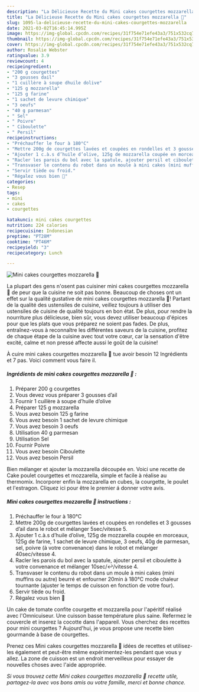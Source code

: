 ```yaml
---
description: "La Délicieuse Recette du Mini cakes courgettes mozzarella 🥒"
title: "La Délicieuse Recette du Mini cakes courgettes mozzarella 🥒"
slug: 1095-la-delicieuse-recette-du-mini-cakes-courgettes-mozzarella
date: 2021-03-02T16:45:14.995Z
image: https://img-global.cpcdn.com/recipes/31f754e71efe43a3/751x532cq70/mini-cakes-courgettes-mozzarella-🥒-photo-principale-de-la-recette.jpg
thumbnail: https://img-global.cpcdn.com/recipes/31f754e71efe43a3/751x532cq70/mini-cakes-courgettes-mozzarella-🥒-photo-principale-de-la-recette.jpg
cover: https://img-global.cpcdn.com/recipes/31f754e71efe43a3/751x532cq70/mini-cakes-courgettes-mozzarella-🥒-photo-principale-de-la-recette.jpg
author: Rosalie Webster
ratingvalue: 3.9
reviewcount: 4
recipeingredient:
- "200 g courgettes"
- "3 gousses dail"
- "1 cuillère à soupe dhuile dolive"
- "125 g mozzarella"
- "125 g farine"
- "1 sachet de levure chimique"
- "3 oeufs"
- "40 g parmesan"
- " Sel"
- " Poivre"
- " Ciboulette"
- " Persil"
recipeinstructions:
- "Préchauffer le four à 180°C"
- "Mettre 200g de courgettes lavées et coupées en rondelles et 3 gousses d’ail dans le robot et mélanger 5sec/vitesse 5."
- "Ajouter 1 c.à.s d’huile d’olive, 125g de mozzarella coupée en morceaux, 125g de farine, 1 sachet de levure chimique, 3 oeufs, 40g de parmesan, sel, poivre (à votre convenance) dans le robot et mélanger 40sec/vitesse 4."
- "Racler les parois du bol avec la spatule, ajouter persil et ciboulette à votre convenance et mélanger 10sec/↩️/vitesse 4."
- "Transvaser le contenu du robot dans un moule à mini cakes (mini muffins ou autre) beurré et enfourner 20min à 180°C mode chaleur tournante (ajuster le temps de cuisson en fonction de votre four)."
- "Servir tiède ou froid."
- "Régalez vous bien 🤤"
categories:
- Resep
tags:
- mini
- cakes
- courgettes

katakunci: mini cakes courgettes 
nutrition: 224 calories
recipecuisine: Indonesian
preptime: "PT28M"
cooktime: "PT46M"
recipeyield: "3"
recipecategory: Lunch

---
```



![Mini cakes courgettes mozzarella 🥒](https://img-global.cpcdn.com/recipes/31f754e71efe43a3/751x532cq70/mini-cakes-courgettes-mozzarella-🥒-photo-principale-de-la-recette.jpg)

La plupart des gens n'osent pas cuisiner mini cakes courgettes mozzarella 🥒 de peur que la cuisine ne soit pas bonne. Beaucoup de choses ont un effet sur la qualité gustative de mini cakes courgettes mozzarella 🥒! Partant de la qualité des ustensiles de cuisine, veillez toujours à utiliser des ustensiles de cuisine de qualité toujours en bon état. De plus, pour rendre la nourriture plus délicieuse, bien sûr, vous devez utiliser beaucoup d'épices pour que les plats que vous préparez ne soient pas fades. De plus, entraînez-vous à reconnaître les différentes saveurs de la cuisine, profitez de chaque étape de la cuisine avec tout votre cœur, car la sensation d'être excité, calme et non pressé affecte aussi le goût de la cuisine!

<!--inarticleads1-->

À cuire mini cakes courgettes mozzarella 🥒 tue avoir besoin 12 Ingrédients et 7 pas. Voici comment vous faire il.

##### Ingrédients de mini cakes courgettes mozzarella 🥒 :

1. Préparer 200 g courgettes
1. Vous devez vous préparer 3 gousses d’ail
1. Fournir 1 cuillère à soupe d’huile d’olive
1. Préparer 125 g mozzarella
1. Vous avez besoin 125 g farine
1. Vous avez besoin 1 sachet de levure chimique
1. Vous avez besoin 3 oeufs
1. Utilisation 40 g parmesan
1. Utilisation  Sel
1. Fournir  Poivre
1. Vous avez besoin  Ciboulette
1. Vous avez besoin  Persil


Bien mélanger et ajouter la mozzarella découpée en. Voici une recette de Cake poulet courgettes et mozzarella, simple et facile à réalise au thermomix. Incorporer enfin la mozzarella en cubes, la courgette, le poulet et l&#39;estragon. Cliquez ici pour être le premier á donner votre avis. 

<!--inarticleads2-->

##### Mini cakes courgettes mozzarella 🥒 instructions :

1. Préchauffer le four à 180°C
1. Mettre 200g de courgettes lavées et coupées en rondelles et 3 gousses d’ail dans le robot et mélanger 5sec/vitesse 5.
1. Ajouter 1 c.à.s d’huile d’olive, 125g de mozzarella coupée en morceaux, 125g de farine, 1 sachet de levure chimique, 3 oeufs, 40g de parmesan, sel, poivre (à votre convenance) dans le robot et mélanger 40sec/vitesse 4.
1. Racler les parois du bol avec la spatule, ajouter persil et ciboulette à votre convenance et mélanger 10sec/↩️/vitesse 4.
1. Transvaser le contenu du robot dans un moule à mini cakes (mini muffins ou autre) beurré et enfourner 20min à 180°C mode chaleur tournante (ajuster le temps de cuisson en fonction de votre four).
1. Servir tiède ou froid.
1. Régalez vous bien 🤤


Un cake de tomate confite courgette et mozzarella pour l&#39;apéritif réalisé avec l&#39;Omnicuiseur. Une cuisson basse température plus saine. Refermez le couvercle et inserez la cocotte dans l&#39;appareil. Vous cherchez des recettes pour mini courgettes ? Aujourd&#39;hui, je vous propose une recette bien gourmande à base de courgettes. 

<!--inarticleads1-->

<p>
Prenez ces Mini cakes courgettes mozzarella 🥒 idées de recettes et utilisez-les également et peut-être même expérimentez-les pendant que vous y allez. La zone de cuisson est un endroit merveilleux pour essayer de nouvelles choses avec l'aide appropriée.
</p>

<p>
<i>Si vous trouvez cette Mini cakes courgettes mozzarella 🥒 recette utile, partagez-la avec vos bons amis ou votre famille, merci et bonne chance.</i>
</p>
